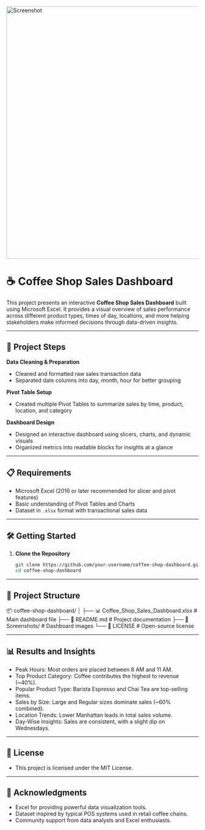 <img width="1525" height="660" alt="Screenshot" src="https://github.com/user-attachments/assets/325ec131-18fb-4d25-a324-7658ba2a438e" />

# ☕ Coffee Shop Sales Dashboard

This project presents an interactive **Coffee Shop Sales Dashboard** built using Microsoft Excel. It provides a visual overview of sales performance across different product types, times of day, locations, and more helping stakeholders make informed decisions through data-driven insights.

---

## 🚀 Project Steps

**Data Cleaning & Preparation**
   - Cleaned and formatted raw sales transaction data
   - Separated date columns into day, month, hour for better grouping

**Pivot Table Setup**
   - Created multiple Pivot Tables to summarize sales by time, product, location, and category

**Dashboard Design**
   - Designed an interactive dashboard using slicers, charts, and dynamic visuals
   - Organized metrics into readable blocks for insights at a glance

---

## 📋 Requirements

- Microsoft Excel (2016 or later recommended for slicer and pivot features)
- Basic understanding of Pivot Tables and Charts
- Dataset in `.xlsx` format with transactional sales data

---

## 🛠️ Getting Started

1. **Clone the Repository**
   ```bash
   git clone https://github.com/your-username/coffee-shop-dashboard.git
   cd coffee-shop-dashboard

---

## 📁 Project Structure

 📦 coffee-shop-dashboard/
  │
  ├── 📊 Coffee_Shop_Sales_Dashboard.xlsx   # Main dashboard file
  ├── 📄 README.md                          # Project documentation
  ├── 📁 Screenshots/                       # Dashboard images
  └── 📄 LICENSE                            # Open-source license

---

## 📊 Results and Insights
- Peak Hours: Most orders are placed between 8 AM and 11 AM.
- Top Product Category: Coffee contributes the highest to revenue (~40%).
- Popular Product Type: Barista Espresso and Chai Tea are top-selling items.
- Sales by Size: Large and Regular sizes dominate sales (~60% combined).
- Location Trends: Lower Manhattan leads in total sales volume.
- Day-Wise Insights: Sales are consistent, with a slight dip on Wednesdays.

---

## 📄 License
- This project is licensed under the MIT License.

---

## 🙌 Acknowledgments
- Excel for providing powerful data visualization tools.
- Dataset inspired by typical POS systems used in retail coffee chains.
- Community support from data analysts and Excel enthusiasts.
